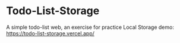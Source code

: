 # Todo-List-Storage
 A simple todo-list web, an exercise for practice Local Storage
 demo: https://todo-list-storage.vercel.app/
